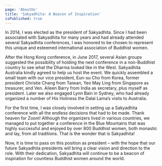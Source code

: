 ```yaml
---
page: 'AboutUs'
title: 'Sakyadhita: A Beacon of Inspiration'
isPublished: true
---
```


In 2014, I was elected as the president of Sakyadhita. Since I had been associated with Sakyadhita for many years and had already attended several Sakyadhita conferences, I was honored to be chosen to represent this unique and esteemed international association of Buddhist women.

After the Hong Kong conference, in June 2017, several Asian groups suggested the possibility of holding the next conference in a non-Buddhist country to see what the Dharma looked like in the West. Sakyadhita Australia kindly agreed to help us host the event. We quickly assembled a small team with our vice president, Eun-su Cho from Korea, former president Christie Chang from Taiwan, Yeo May Ling from Singapore as treasurer, and Ven. Aileen Barry from India as secretary, plus myself as president. Later we also engaged Lynn Bain in Sydney, who had already organized a number of His Holiness the Dalai Lama’s visits to Australia.

For the first time, I was closely involved in setting up a Sakyadhita conference with all the endless decisions that had to be made. Thank heaven for Zoom! Although the organizers lived in various countries, we managed to put together a conference in the Blue Mountains that was highly successful and enjoyed by over 800 Buddhist women, both monastic and lay, from all traditions. That is the wonder that is Sakyadhita!

Now, it is time to pass on this position as president – with the hope that our future Sakyadhita presidents will bring a clear vision and direction to the role. With their dedication, Sakyadhita will continue to be a beacon of inspiration for countless Buddhist women around the world.

